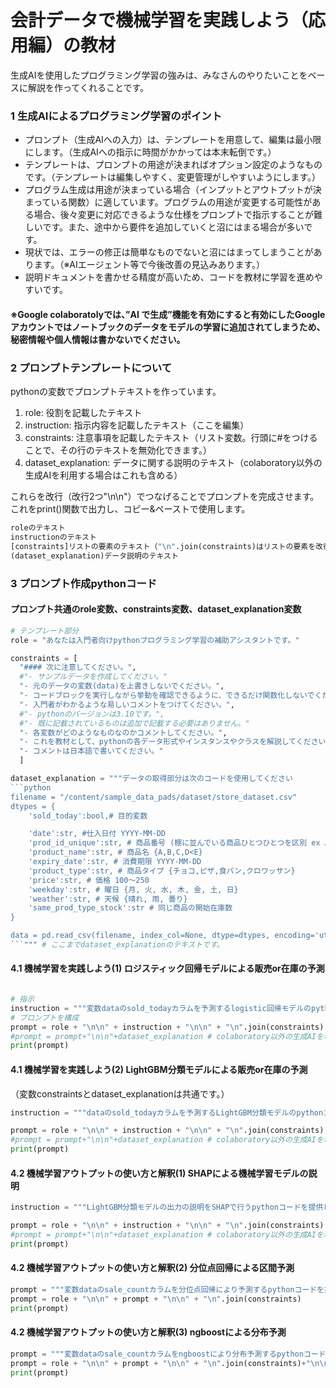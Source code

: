 # 会計データで機械学習を実践しよう（応用編）の教材
  
生成AIを使用したプログラミング学習の強みは、みなさんのやりたいことをベースに解説を作ってくれることです。
  
### 1 生成AIによるプログラミング学習のポイント
- プロンプト（生成AIへの入力）は、テンプレートを用意して、編集は最小限にします。（生成AIへの指示に時間がかかっては本末転倒です。）
- テンプレートは、プロンプトの用途が決まればオプション設定のようなものです。（テンプレートは編集しやすく、変更管理がしやすいようにします。）
- プログラム生成は用途が決まっている場合（インプットとアウトプットが決まっている関数）に適しています。プログラムの用途が変更する可能性がある場合、後々変更に対応できるような仕様をプロンプトで指示することが難しいです。また、途中から要件を追加していくと沼にはまる場合が多いです。
- 現状では、エラーの修正は簡単なものでないと沼にはまってしまうことがあります。（※AIエージェント等で今後改善の見込みあります。）
- 説明ドキュメントを書かせる精度が高いため、コードを教材に学習を進めやすいです。
  
#### ※Google colaboratolyでは、”AI で生成”機能を有効にすると有効にしたGoogleアカウントではノートブックのデータをモデルの学習に追加されてしまうため、秘密情報や個人情報は書かないでください。
  
  
  
### 2 プロンプトテンプレートについて
  
pythonの変数でプロンプトテキストを作っています。
  
1. role: 役割を記載したテキスト
2. instruction: 指示内容を記載したテキスト（ここを編集）
3. constraints: 注意事項を記載したテキスト（リスト変数。行頭に#をつけることで、その行のテキストを無効化できます。）
4. dataset_explanation: データに関する説明のテキスト（colaboratory以外の生成AIを利用する場合はこれも含める）
  
これらを改行（改行2つ"\n\n"）でつなげることでプロンプトを完成させます。これをprint()関数で出力し、コピー&ペーストで使用します。
  
```python
roleのテキスト
instructionのテキスト
[constraints]リストの要素のテキスト（"\n".join(constraints)はリストの要素を改行でつなげています。）
(dataset_explanation)データ説明のテキスト
```
  
  
  
### 3 プロンプト作成pythonコード
  
#### プロンプト共通のrole変数、constraints変数、dataset_explanation変数
```python
# テンプレート部分
role = "あなたは入門者向けpythonプログラミング学習の補助アシスタントです。"

constraints = [
  "#### 次に注意してください。",
  #"- サンプルデータを作成してください。"
  "- 元のデータの変数(data)を上書きしないでください。",
  "- コードブロックを実行しながら挙動を確認できるように、できるだけ関数化しないでください。",
  "- 入門者がわかるような易しいコメントをつけてください。",
  #"- pythonのバージョンは3.10です。",
  #"- 既に記載されているものは追加で記載する必要はありません。"
  "- 各変数がどのようなものなのかコメントしてください。",
  "- これを教材として、pythonの各データ形式やインスタンスやクラスを解説してください。",
  "- コメントは日本語で書いてください。"
  ]

dataset_explanation = """データの取得部分は次のコードを使用してください
```python
filename = "/content/sample_data_pads/dataset/store_dataset.csv"
dtypes = {
    'sold_today':bool,# 目的変数

    'date':str, #仕入日付 YYYY-MM-DD
    'prod_id_unique':str, # 商品番号 (棚に並んでいる商品ひとつひとつを区別 ex A_1_20240401, A_2_20240401, ...)
    'product_name':str, # 商品名 {A,B,C,D<E}
    'expiry_date':str, # 消費期限 YYYY-MM-DD
    'product_type':str, # 商品タイプ {チョコ,ピザ,食パン,クロワッサン}
    'price':str, # 価格 100〜250
    'weekday':str, # 曜日 {月, 火, 水, 木, 金, 土, 日}
    'weather':str, # 天候 {晴れ, 雨, 曇り}
    'same_prod_type_stock':str # 同じ商品の開始在庫数
}

data = pd.read_csv(filename, index_col=None, dtype=dtypes, encoding='utf-8')
```""" # ここまでdataset_explanationのテキストです。
```
  
#### 4.1 機械学習を実践しよう(1) ロジスティック回帰モデルによる販売or在庫の予測 
```python

# 指示
instruction = """変数dataのsold_todayカラムを予測するlogistic回帰モデルのpythonコードを提供してください。"""
# プロンプトを構成
prompt = role + "\n\n" + instruction + "\n\n" + "\n".join(constraints)
#prompt = prompt+"\n\n"+dataset_explanation # colaboratory以外の生成AIを利用する場合は行頭の#をはずし、有効にする
print(prompt)
```

#### 4.1 機械学習を実践しよう(2) LightGBM分類モデルによる販売or在庫の予測
  
（変数constraintsとdataset_explanationは共通です。）
```python
instruction = """dataのsold_todayカラムを予測するLightGBM分類モデルのpythonコードを提供してください。"""

prompt = role + "\n\n" + instruction + "\n\n" + "\n".join(constraints)
#prompt = prompt+"\n\n"+dataset_explanation # colaboratory以外の生成AIを利用する場合は行頭の#をはずし、有効にする
print(prompt)
```
  
  
#### 4.2 機械学習アウトプットの使い方と解釈(1) SHAPによる機械学習モデルの説明
```python
instruction = """LightGBM分類モデルの出力の説明をSHAPで行うpythonコードを提供してください。サンプルを例にSHAP値のウォーターフォール図を作成してください"""

prompt = role + "\n\n" + instruction + "\n\n" + "\n".join(constraints)
#prompt = prompt+"\n\n"+dataset_explanation # colaboratory以外の生成AIを利用する場合は行頭の#をはずし、有効にする
print(prompt)
```
  
  
#### 4.2 機械学習アウトプットの使い方と解釈(2) 分位点回帰による区間予測
```python
prompt = """変数dataのsale_countカラムを分位点回帰により予測するpythonコードを提供してください。"""
prompt = role + "\n\n" + prompt + "\n\n" + "\n".join(constraints)
print(prompt)
```
  
  
#### 4.2 機械学習アウトプットの使い方と解釈(3) ngboostによる分布予測
```python
prompt = """変数dataのsale_countカラムをngboostにより分布予測するpythonコードを提供してください。"""
prompt = role + "\n\n" + prompt + "\n\n" + "\n".join(constraints)+"\n\n"#+cot
print(prompt)
```
